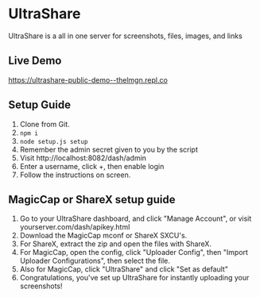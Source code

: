 # UltraShare
UltraShare is a all in one server for screenshots, files, images, and links

## Live Demo
https://ultrashare-public-demo--thelmgn.repl.co

## Setup Guide

1. Clone from Git.
2. `npm i`
3. `node setup.js setup`
4. Remember the admin secret given to you by the script
5. Visit http://localhost:8082/dash/admin
6. Enter a username, click +, then enable login
7. Follow the instructions on screen.

## MagicCap or ShareX setup guide

1. Go to your UltraShare dashboard, and click "Manage Account", or visit yourserver.com/dash/apikey.html
2. Download the MagicCap mconf or ShareX SXCU's.
3. For ShareX, extract the zip and open the files with ShareX.
4. For MagicCap, open the config, click "Uploader Config", then "Import Uploader Configurations", then select the file.
5. Also for MagicCap, click "UltraShare" and click "Set as default"
6. Congratulations, you've set up UltraShare for instantly uploading your screenshots!

